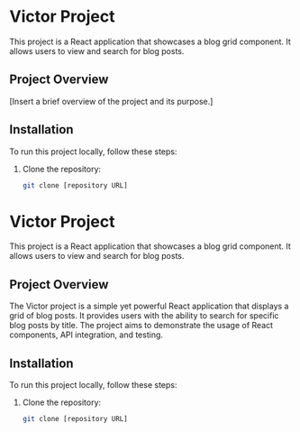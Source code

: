 # Victor Project

This project is a React application that showcases a blog grid component. It allows users to view and search for blog posts.

## Project Overview

[Insert a brief overview of the project and its purpose.]

## Installation

To run this project locally, follow these steps:

1. Clone the repository:

   ```bash
   git clone [repository URL]
# Victor Project

This project is a React application that showcases a blog grid component. It allows users to view and search for blog posts.

## Project Overview

The Victor project is a simple yet powerful React application that displays a grid of blog posts. It provides users with the ability to search for specific blog posts by title. The project aims to demonstrate the usage of React components, API integration, and testing.

## Installation

To run this project locally, follow these steps:

1. Clone the repository:

   ```bash
   git clone [repository URL]
